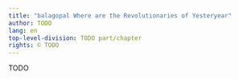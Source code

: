 ```yaml
---
title: "balagopal Where are the Revolutionaries of Yesteryear"
author: TODO
lang: en
top-level-division: TODO part/chapter
rights: © TODO
---
```


TODO

